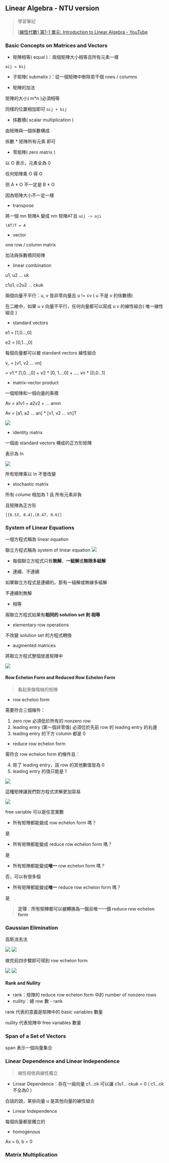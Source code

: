 ## Linear Algebra - NTU version

> 學習筆記
>
> [[線性代數\] 第1-1 單元: Introduction to Linear Algebra - YouTube](https://www.youtube.com/watch?v=IG-EQUIk7P0&list=PLcCssb7oxfAsRFq8V8hDxB4oxCXSjl5Om&index=1&ab_channel=臺大科學教育發展中心CASE)

### Basic Concepts on Matrices and Vectors

- 矩陣相等( equal )：兩個矩陣大小相等且所有元素一樣

`aij = bij`

- 子矩陣( submatix )：從一個矩陣中刪除若干個 rows / columns

- 矩陣的加法

矩陣的大小( m*n )必須相等

同樣的位置相加即可 `aij + bij`

- 係數積( scalar multiplication )

由矩陣與一個係數構成

係數 * 矩陣所有元素 即可

- 零矩陣( zero matrix )

以 O 表示，元素全為 0

任何矩陣乘 O 得 O

但 A * O 不一定是 B * O

因為矩陣大小不一定一樣

- transpose

將一個 mn 矩陣A 變成 nm 矩陣AT且 `aij -> aji`

`(AT)T = A`

- vector

one row / column matrix

加法與係數積同矩陣

- linear combination

u1, u2 ... uk

c1u1, c2u2 ... ckuk

兩個向量不平行：u, v 皆非零向量且 u != cv ( u 不是 v 的係數積)

在二維中，如果 u v 向量不平行，任何向量都可以寫成 u v 的線性組合( 唯一線性組合 )

- standard vectors

e1 = [1,0...,0]

e2 = [0,1...,0]

每個向量都可以被 standard vectors 線性組合

v_ = [v1, v2 ... vn]

= v1 * [1,0...,0] + v2 * [0, 1....0] + .... vn * [0,0...1]

- matrix-vector product

一個矩陣和一個向量的乘積

Av = a1v1 + a2v2 + ... anvn

Av = [a1, a2 ... an] * [v1, v2 ... vn]T

<img src="./image/NTU-Linear-Algebra/001.png">

- identity matrix

一個由 standard vectors 構成的正方形矩陣

表示為 In

<img src="./image/NTU-Linear-Algebra/002.png">

所有矩陣乘以 In 不會改變

- stochastic matrix

所有 colume 相加為 1 且 所有元素非負

且矩陣為正方形

`[[0.53, 0.4],[0.47, 0.6]]`

### System of Linear Equations 

一個方程式稱為 linear equation

聯立方程式稱為 system of linear equation
<img src="./image/NTU-Linear-Algebra/003.png">

- 每個聯立方程式只有**無解**、**一組解**或**無限多組解**

- 連續、不連續

如果聯立方程式是連續的，那有一組解或無線多組解

不連續則無解

- 相等

兩聯立方程式如果有**相同的 solution set 則 相等**

- elementary row operations

不改變 solution set 的方程式轉換

- augmented matrices

將聯立方程式整個放進矩陣中

<img src="./image/NTU-Linear-Algebra/004.png">

#### Row Echelon Form and Reduced Row Echelon Form

> 看起來像階梯的矩陣

- row echelon form

需要符合三個條件：

1. zero row 必須低於所有的 nonzero row
2. leading entry (第一個非零值) 必須位於先前 row 的 leading entry 的右邊
3. leading entry 的下方 column 都是 0

- reduce row echelon form

需符合 row echelon form 的條件且：

4. 除了 leading entry，該 row 的其他數值皆為 0
5. leading entry 的值只能是 1

<img src="./image/NTU-Linear-Algebra/005.png">

這種矩陣讓我們對方程式求解更加容易

<img src="./image/NTU-Linear-Algebra/006.png">

free variable 可以是任意實數

- 所有矩陣都能變成 row echelon form 嗎？

是

- 所有矩陣都能變成 reduce row echelon form 嗎？

是

- 所有矩陣都能變成**唯一** row echelon form 嗎？

否，可以有很多個

- 所有矩陣都能變成**唯一** reduce row echelon form 嗎？

是

> **定理：所有矩陣都可以被轉換為一個且唯一一個 reduce row echelon form**

### Gaussian Elimination

高斯消去法

<img src="./image/NTU-Linear-Algebra/007.png">

<img src="./image/NTU-Linear-Algebra/008.png">

做完前四步驟即可得到 row echelon form

<img src="./image/NTU-Linear-Algebra/009.png">

<img src="./image/NTU-Linear-Algebra/010.png">

####  Rank and Nullity

- rank：矩陣的 reduce row echelon form 中的 number of nonzero rows
- nullity：總 row 數 - rank

rank 代表的意義是矩陣中的 basic variables 數量

nullity 代表矩陣中 free variables 數量

###  Span of a Set of Vectors

span 表示一個向量集合

### Linear Dependence and Linear Independence 

> 線性相依與線性獨立

- Linear Dependence：存在一組向量 c1...ck 可以讓 c1u1... ckuk = 0  ( c1...ck 不全為0 )

白話的說，某些向量 u 是其他向量的線性組合

- Linear Independence

每個向量都是獨立的

- homogenous

Ax = b, b = 0

### Matrix Multiplication

